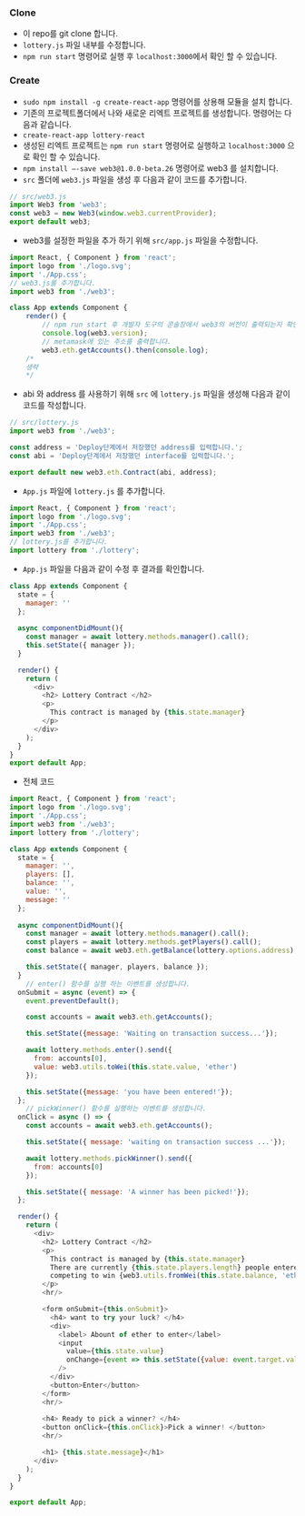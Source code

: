 ### Clone
- 이 repo를 git clone 합니다.
- `lottery.js` 파일 내부를 수정합니다.
- `npm run start` 명령어로 실행 후 `localhost:3000`에서 확인 할 수 있습니다.

### Create

- `sudo npm install -g create-react-app` 명령어를 상용해 모듈을 설치 합니다.
- 기존의 프로젝트폴더에서 나와 새로운 리엑트 프로젝트를 생성합니다. 명령어는 다음과 같습니다.
- `create-react-app lottery-react`
- 생성된 리엑트 프로젝트는 `npm run start` 명령어로 실행하고 `localhost:3000` 으로 확인 할 수 있습니다.
- `npm install —-save web3@1.0.0-beta.26` 명령어로 web3 를 설치합니다.
- `src` 폴더에 `web3.js` 파일을 생성 후 다음과 같이 코드를 추가합니다.

```javascript
// src/web3.js
import Web3 from 'web3';
const web3 = new Web3(window.web3.currentProvider);
export default web3;
```

- web3를 설정한 파일을 추가 하기 위해 `src/app.js` 파일을 수정합니다.

```javascript
import React, { Component } from 'react';
import logo from './logo.svg';
import './App.css';
// web3.js를 추가합니다.
import web3 from './web3';

class App extends Component {
    render() {
        // npm run start 후 개발자 도구의 콘솔창에서 web3의 버전이 출력되는지 확인합니다.
        console.log(web3.version);
        // metamask에 있는 주소를 출력합니다.
        web3.eth.getAccounts().then(console.log);
    /*
    생략
    */
```

- abi 와 address 를 사용하기 위해 `src` 에 `lottery.js` 파일을 생성해 다음과 같이 코드를 작성합니다.

```javascript
// src/lottery.js
import web3 from './web3';

const address = 'Deploy단계에서 저장했던 address를 입력합니다.';
const abi = 'Deploy단계에서 저장했던 interface를 입력합니다.';

export default new web3.eth.Contract(abi, address);
```

- `App.js` 파일에 `lottery.js` 를 추가합니다.

```javascript
import React, { Component } from 'react';
import logo from './logo.svg';
import './App.css';
import web3 from './web3';
// lottery.js를 추가합니다.
import lottery from './lottery';
```

- `App.js` 파일을 다음과 같이 수정 후 결과를 확인합니다.

```javascript
class App extends Component {
  state = {
    manager: ''
  };
  
  async componentDidMount(){
    const manager = await lottery.methods.manager().call();
    this.setState({ manager });
  }

  render() {
    return (
      <div>
        <h2> Lottery Contract </h2>
        <p> 
          This contract is managed by {this.state.manager}
        </p>
      </div>
    );
  }
}
export default App;
```

- 전체 코드

```javascript
import React, { Component } from 'react';
import logo from './logo.svg';
import './App.css';
import web3 from './web3';
import lottery from './lottery';

class App extends Component {
  state = {
    manager: '',
    players: [],
    balance: '',
    value: '',
    message: ''
  };
  
  async componentDidMount(){
    const manager = await lottery.methods.manager().call();
    const players = await lottery.methods.getPlayers().call();
    const balance = await web3.eth.getBalance(lottery.options.address);

    this.setState({ manager, players, balance });
  }
	// enter() 함수를 실행 하는 이벤트를 생성합니다.
  onSubmit = async (event) => {
    event.preventDefault();

    const accounts = await web3.eth.getAccounts();

    this.setState({message: 'Waiting on transaction success...'});

    await lottery.methods.enter().send({
      from: accounts[0],
      value: web3.utils.toWei(this.state.value, 'ether')
    });

    this.setState({message: 'you have been entered!'});
  };
	// pickWinner() 함수를 실행하는 이벤트를 생성합니다.
  onClick = async () => {
    const accounts = await web3.eth.getAccounts();

    this.setState({ message: 'waiting on transaction success ...'});

    await lottery.methods.pickWinner().send({
      from: accounts[0]
    });

    this.setState({ message: 'A winner has been picked!'});
  };

  render() {
    return (
      <div>
        <h2> Lottery Contract </h2>
        <p> 
          This contract is managed by {this.state.manager}
          There are currently {this.state.players.length} people entered,
          competing to win {web3.utils.fromWei(this.state.balance, 'ether')} ether!
        </p>
        <hr/>

        <form onSubmit={this.onSubmit}>
          <h4> want to try your luck? </h4>
          <div>
            <label> Abount of ether to enter</label>
            <input
              value={this.state.value}
              onChange={event => this.setState({value: event.target.value })} 
            />
          </div>
          <button>Enter</button>
        </form>
        <hr/>
        
        <h4> Ready to pick a winner? </h4>
        <button onClick={this.onClick}>Pick a winner! </button>
        <hr/>

        <h1> {this.state.message}</h1>
      </div>
    );
  }
}

export default App;
```

